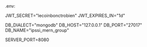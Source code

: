 .env:

JWT_SECRET="lecoinbonctrobien"
JWT_EXPIRES_IN="1d"

DB_DIALECT="mongodb"
DB_HOST="127.0.0.1"
DB_PORT="27017"
DB_NAME="ipssi_mern_group"

SERVER_PORT=8080
